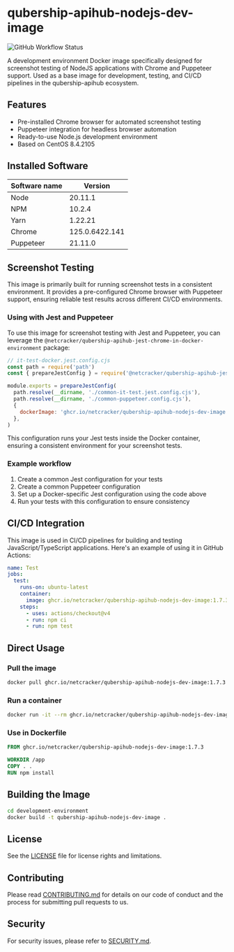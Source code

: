 # qubership-apihub-nodejs-dev-image

![GitHub Workflow Status](https://img.shields.io/github/actions/workflow/status/netcracker/qubership-apihub-nodejs-dev-image/docker-ci.yml?label=build)

A development environment Docker image specifically designed for screenshot testing of NodeJS applications with Chrome and Puppeteer support. Used as a base image for development, testing, and CI/CD pipelines in the qubership-apihub ecosystem.

## Features

- Pre-installed Chrome browser for automated screenshot testing
- Puppeteer integration for headless browser automation
- Ready-to-use Node.js development environment
- Based on CentOS 8.4.2105

## Installed Software

| Software name | Version        |
|---------------|----------------|
| Node          | 20.11.1        |
| NPM           | 10.2.4         |
| Yarn          | 1.22.21        |
| Chrome        | 125.0.6422.141 |
| Puppeteer     | 21.11.0        |

## Screenshot Testing

This image is primarily built for running screenshot tests in a consistent environment. It provides a pre-configured Chrome browser with Puppeteer support, ensuring reliable test results across different CI/CD environments.

### Using with Jest and Puppeteer

To use this image for screenshot testing with Jest and Puppeteer, you can leverage the `@netcracker/qubership-apihub-jest-chrome-in-docker-environment` package:

```javascript
// it-test-docker.jest.config.cjs
const path = require('path')
const { prepareJestConfig } = require('@netcracker/qubership-apihub-jest-chrome-in-docker-environment')

module.exports = prepareJestConfig(
  path.resolve(__dirname, './common-it-test.jest.config.cjs'),
  path.resolve(__dirname, './common-puppeteer.config.cjs'),
  {
    dockerImage: 'ghcr.io/netcracker/qubership-apihub-nodejs-dev-image:1.7.3',
  },
)
```

This configuration runs your Jest tests inside the Docker container, ensuring a consistent environment for your screenshot tests.

### Example workflow

1. Create a common Jest configuration for your tests
2. Create a common Puppeteer configuration
3. Set up a Docker-specific Jest configuration using the code above
4. Run your tests with this configuration to ensure consistency

## CI/CD Integration

This image is used in CI/CD pipelines for building and testing JavaScript/TypeScript applications. Here's an example of using it in GitHub Actions:

```yaml
name: Test
jobs:
  test:
    runs-on: ubuntu-latest
    container:
      image: ghcr.io/netcracker/qubership-apihub-nodejs-dev-image:1.7.3
    steps:
      - uses: actions/checkout@v4
      - run: npm ci
      - run: npm test
```

## Direct Usage

### Pull the image

```bash
docker pull ghcr.io/netcracker/qubership-apihub-nodejs-dev-image:1.7.3
```

### Run a container

```bash
docker run -it --rm ghcr.io/netcracker/qubership-apihub-nodejs-dev-image:1.7.3 bash
```

### Use in Dockerfile

```dockerfile
FROM ghcr.io/netcracker/qubership-apihub-nodejs-dev-image:1.7.3

WORKDIR /app
COPY . .
RUN npm install
```

## Building the Image

```bash
cd development-environment
docker build -t qubership-apihub-nodejs-dev-image .
```

## License

See the [LICENSE](LICENSE) file for license rights and limitations.

## Contributing

Please read [CONTRIBUTING.md](CONTRIBUTING.md) for details on our code of conduct and the process for submitting pull requests to us.

## Security

For security issues, please refer to [SECURITY.md](SECURITY.md).